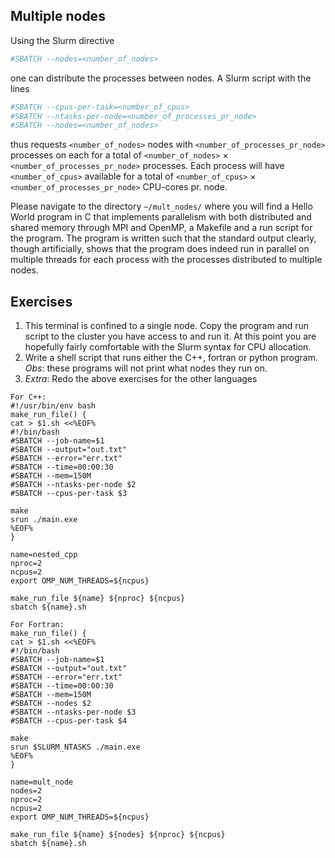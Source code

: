 Multiple nodes
---

Using the Slurm directive

```bash
#SBATCH --nodes=<number_of_nodes>
```

one can distribute the processes between nodes.
A Slurm script with the lines

```bash
#SBATCH --cpus-per-task=<number_of_cpus>
#SBATCH --ntasks-per-node=<number_of_processes_pr_node>
#SBATCH --nodes=<number_of_nodes>
```

thus requests `<number_of_nodes>` nodes with `<number_of_processes_pr_node>` processes on each for a total of `<number_of_nodes>` &times; `<number_of_processes_pr_node>` processes.
Each process will have `<number_of_cpus>` available for a total of `<number_of_cpus>` &times; `<number_of_processes_pr_node>` CPU-cores pr. node.

Please navigate to the directory `~/mult_nodes/` where you will find a Hello World program in C that implements parallelism with both distributed and shared memory through MPI and OpenMP, a Makefile and a run script for the program.
The program is written such that the standard output clearly, though artificially, shows that the program does indeed run in parallel on multiple threads for each process with the processes distributed to multiple nodes.

Exercises
---
1. This terminal is confined to a single node. Copy the program and run script to the cluster you have access to and run it.
At this point you are hopefully fairly comfortable with the Slurm syntax for CPU allocation.
2. Write a shell script that runs either the C++, fortran or python program. *Obs*: these programs will not print what nodes they run on.
3. *Extra*: Redo the above exercises for the other languages

  ```answer
  For C++:
  #!/usr/bin/env bash
  make_run_file() {
  cat > $1.sh <<%EOF%
  #!/bin/bash
  #SBATCH --job-name=$1
  #SBATCH --output="out.txt"
  #SBATCH --error="err.txt"
  #SBATCH --time=00:00:30
  #SBATCH --mem=150M
  #SBATCH --ntasks-per-node $2
  #SBATCH --cpus-per-task $3

  make
  srun ./main.exe
  %EOF%
  }

  name=nested_cpp
  nproc=2
  ncpus=2
  export OMP_NUM_THREADS=${ncpus}

  make_run_file ${name} ${nproc} ${ncpus}
  sbatch ${name}.sh

  For Fortran:
  make_run_file() {
  cat > $1.sh <<%EOF%
  #!/bin/bash
  #SBATCH --job-name=$1
  #SBATCH --output="out.txt"
  #SBATCH --error="err.txt"
  #SBATCH --time=00:00:30
  #SBATCH --mem=150M
  #SBATCH --nodes $2
  #SBATCH --ntasks-per-node $3
  #SBATCH --cpus-per-task $4

  make
  srun $SLURM_NTASKS ./main.exe
  %EOF%
  }

  name=mult_node
  nodes=2
  nproc=2
  ncpus=2
  export OMP_NUM_THREADS=${ncpus}

  make_run_file ${name} ${nodes} ${nproc} ${ncpus}
  sbatch ${name}.sh
  ```